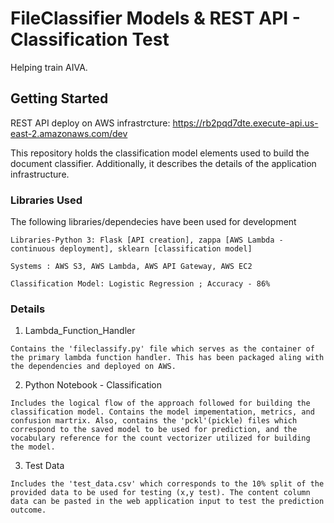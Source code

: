 # FileClassifier Models & REST API - Classification Test

Helping train AIVA.

## Getting Started

REST API deploy on AWS infrastrcture: https://rb2pqd7dte.execute-api.us-east-2.amazonaws.com/dev

This repository holds the classification model elements used to build the document classifier. Additionally, it describes the details of the application infrastructure.

### Libraries Used

The following libraries/dependecies have been used for development

```
Libraries-Python 3: Flask [API creation], zappa [AWS Lambda - continuous deployment], sklearn [classification model]

Systems : AWS S3, AWS Lambda, AWS API Gateway, AWS EC2

Classification Model: Logistic Regression ; Accuracy - 86%
```

### Details

1. Lambda_Function_Handler
```
Contains the 'fileclassify.py' file which serves as the container of the primary lambda function handler. This has been packaged aling with the dependencies and deployed on AWS.
```
2. Python Notebook - Classification
```
Includes the logical flow of the approach followed for building the classification model. Contains the model impementation, metrics, and confusion martrix. Also, contains the 'pckl'(pickle) files which correspond to the saved model to be used for prediction, and the vocabulary reference for the count vectorizer utilized for building the model.
```
3. Test Data
```
Includes the 'test_data.csv' which corresponds to the 10% split of the provided data to be used for testing (x,y test). The content column data can be pasted in the web application input to test the prediction outcome.
```

